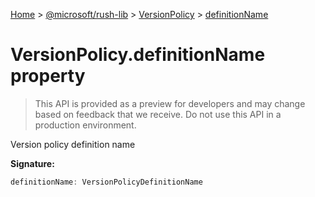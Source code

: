 [Home](./index) &gt; [@microsoft/rush-lib](rush-lib.md) &gt; [VersionPolicy](rush-lib.versionpolicy.md) &gt; [definitionName](rush-lib.versionpolicy.definitionname.md)

# VersionPolicy.definitionName property

> This API is provided as a preview for developers and may change based on feedback that we receive. Do not use this API in a production environment.

Version policy definition name

**Signature:**
```javascript
definitionName: VersionPolicyDefinitionName
```
